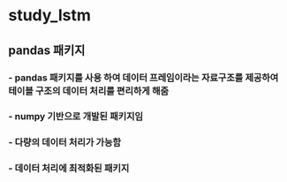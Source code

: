 # study_lstm

## pandas 패키지
### - pandas 패키지를 사용 하여 데이터 프레임이라는 자료구조를 제공하여 테이블 구조의 데이터 처리를 편리하게 해줌
### - numpy 기반으로 개발된 패키지임
### - 다량의 데이터 처리가 가능함
### - 데이터 처리에 최적화된 패키지
